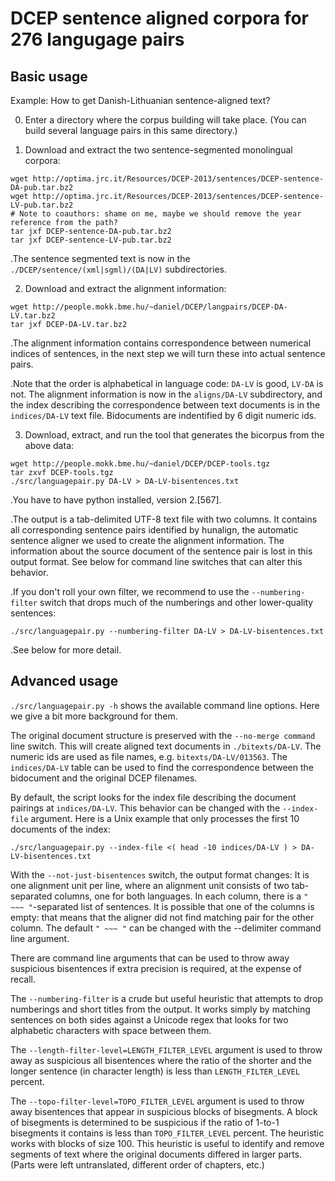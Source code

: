# DCEP sentence aligned corpora for 276 langugage pairs

## Basic usage

Example: How to get Danish-Lithuanian sentence-aligned text?

0. Enter a directory where the corpus building will take place.
(You can build several language pairs in this same directory.)

1. Download and extract the two sentence-segmented monolingual corpora:

```
wget http://optima.jrc.it/Resources/DCEP-2013/sentences/DCEP-sentence-DA-pub.tar.bz2
wget http://optima.jrc.it/Resources/DCEP-2013/sentences/DCEP-sentence-LV-pub.tar.bz2
# Note to coauthors: shame on me, maybe we should remove the year reference from the path?
tar jxf DCEP-sentence-DA-pub.tar.bz2
tar jxf DCEP-sentence-LV-pub.tar.bz2
```

.The sentence segmented text is now in the `./DCEP/sentence/(xml|sgml)/(DA|LV)` subdirectories.

2. Download and extract the alignment information:

```
wget http://people.mokk.bme.hu/~daniel/DCEP/langpairs/DCEP-DA-LV.tar.bz2
tar jxf DCEP-DA-LV.tar.bz2
```

.The alignment information contains correspondence between numerical indices
of sentences, in the next step we will turn these into actual sentence pairs.

.Note that the order is alphabetical in language code: `DA-LV` is good, `LV-DA` is not.
The alignment information is now in the `aligns/DA-LV` subdirectory,
and the index describing the correspondence between text documents is in the `indices/DA-LV` text file.
Bidocuments are indentified by 6 digit numeric ids.

3. Download, extract, and run the tool that generates the bicorpus from the above data:

```
wget http://people.mokk.bme.hu/~daniel/DCEP/DCEP-tools.tgz
tar zxvf DCEP-tools.tgz
./src/languagepair.py DA-LV > DA-LV-bisentences.txt
```

.You have to have python installed, version 2.[567].

.The output is a tab-delimited UTF-8 text file with two columns.
It contains all corresponding sentence pairs identified by hunalign, the
automatic sentence aligner we used to create the alignment information.
The information about the source document of the sentence pair is lost
in this output format. See below for command line switches that can alter this
behavior.

.If you don't roll your own filter, we recommend to use the `--numbering-filter`
switch that drops much of the numberings and other lower-quality sentences:

```
./src/languagepair.py --numbering-filter DA-LV > DA-LV-bisentences.txt
```

.See below for more detail.


## Advanced usage

`./src/languagepair.py -h` shows the available command line options.
Here we give a bit more background for them.

The original document structure is preserved with the `--no-merge command` line switch.
This will create aligned text documents in `./bitexts/DA-LV`.
The numeric ids are used as file names, e.g. `bitexts/DA-LV/013563`.
The `indices/DA-LV` table can be used to find the correspondence between the bidocument and the
original DCEP filenames.

By default, the script looks for the index file describing the document pairings
at `indices/DA-LV`. This behavior can be changed with the `--index-file` argument.
Here is a Unix example that only processes the first 10 documents of the index:

```./src/languagepair.py --index-file <( head -10 indices/DA-LV ) > DA-LV-bisentences.txt```

With the `--not-just-bisentences` switch, the output format changes:
It is one alignment unit per line, where an alignment unit consists of
two tab-separated columns, one for both languages. In each column,
there is a `" ~~~ "`-separated list of sentences. It is possible that one
of the columns is empty: that means that the aligner did not find matching
pair for the other column. The default `" ~~~ "` can be changed with the
--delimiter command line argument.

There are command line arguments that can be used to throw away suspicious
bisentences if extra precision is required, at the expense of recall.

The `--numbering-filter` is a crude but useful heuristic that attempts to drop numberings
and short titles from the output. It works simply by matching sentences on both sides
against a Unicode regex that looks for two alphabetic characters with space between them.

The `--length-filter-level=LENGTH_FILTER_LEVEL` argument is used to throw away as suspicious
all bisentences where the ratio of the shorter and the longer sentence (in character length)
is less than `LENGTH_FILTER_LEVEL` percent.

The `--topo-filter-level=TOPO_FILTER_LEVEL` argument is used to throw away
bisentences that appear in suspicious blocks of bisegments. A block of
bisegments is determined to be suspicious if the ratio of 1-to-1 bisegments it contains
is less than `TOPO_FILTER_LEVEL` percent. The heuristic works with blocks of size 100.
This heuristic is useful to identify and remove segments of text where the original
documents differed in larger parts. (Parts were left untranslated, different order of chapters, etc.)

